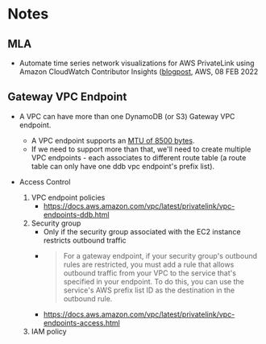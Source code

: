 # Notes

## MLA

- Automate time series network visualizations for AWS PrivateLink using Amazon CloudWatch Contributor Insights ([blogpost](https://aws.amazon.com/blogs/mt/automate-time-series-network-visualizations-for-aws-privatelink-using-amazon-cloudwatch-contributor-insights/), AWS, 08 FEB 2022

## Gateway VPC Endpoint

- A VPC can have more than one DynamoDB (or S3) Gateway VPC endpoint.
    - A VPC endpoint supports an [MTU of 8500 bytes](https://docs.aws.amazon.com/vpc/latest/privatelink/vpc-limits-endpoints.html).
    - If we need to support more than that, we'll need to create multiple VPC endpoints - each associates to different route table (a route table can only have one ddb vpc endpoint's prefix list).

- Access Control
    1. VPC endpoint policies
        - https://docs.aws.amazon.com/vpc/latest/privatelink/vpc-endpoints-ddb.html
    3. Security group
        - Only if the security group associated with the EC2 instance restricts outbound traffic
        - > For a gateway endpoint, if your security group's outbound rules are restricted, you must add a rule that allows outbound traffic from your VPC to the service that's specified in your endpoint. To do this, you can use the service's AWS prefix list ID as the destination in the outbound rule.
        - https://docs.aws.amazon.com/vpc/latest/privatelink/vpc-endpoints-access.html
    4. IAM policy


